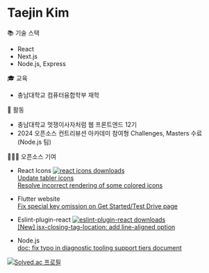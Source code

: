 Taejin Kim
============

📚 기술 스택
- React
- Next.js
- Node.js, Express

🎓 교육
- 충남대학교 컴퓨터융합학부 재학

🎒 활동
- 충남대학교 멋쟁이사자처럼 웹 프론트엔드 12기
- 2024 오픈소스 컨트리뷰션 아카데미 참여형 Challenges, Masters 수료 (Node.js 팀)

🧑🏻‍💻 오픈소스 기여
- React Icons <a href="https://npmjs.com/react-icons"><img src="https://img.shields.io/npm/dm/react-icons.svg?style=plastic&logo=npm&label=&color=9cf" alt="react icons downloads" /></a> <br>
[Update tabler icons](https://github.com/react-icons/react-icons/pull/811) <br/>
[Resolve incorrect rendering of some colored icons](https://github.com/react-icons/react-icons/pull/830)

- Flutter website <br>
[Fix special key omission on Get Started/Test Drive page](https://github.com/flutter/website/pull/10721)

- Eslint-plugin-react <a href="https://npmjs.com/eslint-plugin-react"><img src="https://img.shields.io/npm/dm/eslint-plugin-react.svg?style=plastic&logo=npm&label=&color=9cf" alt="eslint-plugin-react downloads" /></a> <br>
[[New] jsx-closing-tag-location: add line-aligned option](https://github.com/jsx-eslint/eslint-plugin-react/pull/3777)

- Node.js <br>
[doc: fix typo in diagnostic tooling support tiers document](https://github.com/nodejs/node/pull/54058)

[![Solved.ac
프로필](http://mazassumnida.wtf/api/v2/generate_badge?boj=rlaxowls1316)](https://solved.ac/rlaxowls1316)
